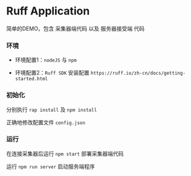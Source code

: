 # Ruff Application
简单的DEMO，包含 采集器端代码 以及 服务器接受端 代码

### 环境

* 环境配置1：`nodeJS` 与 `npm`

* 环境配置2：`Ruff SDK` 安装配置 `https://ruff.io/zh-cn/docs/getting-started.html`

### 初始化

分别执行 `rap install` 及 `npm install`
<br/>

正确地修改配置文件 `config.json`

### 运行

在连接采集器后运行 `npm start` 部署采集器端代码
<br/>

运行 `npm run server` 启动服务端程序